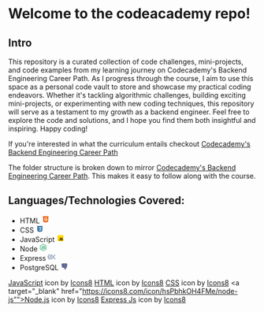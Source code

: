# Welcome to the codeacademy repo! 

## Intro
This repository is a curated collection of code challenges, mini-projects, and code examples from my learning journey on Codecademy's Backend Engineering Career Path. As I progress through the course, I aim to use this space as a personal code vault to store and showcase my practical coding endeavors. Whether it's tackling algorithmic challenges, building exciting mini-projects, or experimenting with new coding techniques, this repository will serve as a testament to my growth as a backend engineer. Feel free to explore the code and solutions, and I hope you find them both insightful and inspiring. Happy coding!

If you're interested in what the curriculum entails checkout [Codecademy's Backend Engineering Career Path](https://join.codecademy.com/learn/paths/back-end-engineer-career-path-b/)

The folder structure is broken down to mirror [Codecademy's Backend Engineering Career Path](https://join.codecademy.com/learn/paths/back-end-engineer-career-path-b/). This makes it easy to follow along with the course. 


## Languages/Technologies Covered:
- HTML <img src="./images/icons8-html-48.png" alt="HTML Favicon" width="16" height="16">
- CSS <img src="./images/icons8-css-100.png" alt="CSS Favicon" width="16" height="16">
- JavaScript <img src="./images/icons8-javascript-48.png" alt="JavaScript Favicon" width="16" height="16">
- Node <img src="./images/icons8-node-js-48.png" alt="HTML Favicon" width="16" height="16">
- Express <img src="./images/icons8-express-js-40.png" alt="HTML Favicon" width="16" height="16">
- PostgreSQL <img src="./images/icons8-postgres-100.png" alt="HTML Favicon" width="16" height="16">

<a target="_blank" href="https://icons8.com/icon/108784/javascript">JavaScript</a> icon by <a target="_blank" href="https://icons8.com">Icons8</a>
<a target="_blank" href="https://icons8.com/icon/20909/html-5">HTML</a> icon by <a target="_blank" href="https://icons8.com">Icons8</a>
<a target="_blank" href="https://icons8.com/icon/YjeKwnSQIBUq/css3">CSS</a> icon by <a target="_blank" href="https://icons8.com">Icons8</a>
<a target="_blank" href="https://icons8.com/icon/hsPbhkOH4FMe/node-js"">Node.js</a> icon by <a target="_blank" href="https://icons8.com">Icons8</a>
<a target="_blank" href="https://icons8.com/icon/WNoJgbzDr3i2/express-js">Express Js</a> icon by <a target="_blank" href="https://icons8.com">Icons8</a>
